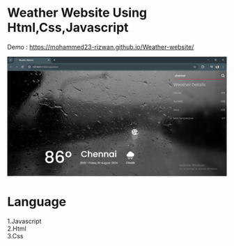 <h1>Weather Website Using Html,Css,Javascript</h1>

Demo : https://mohammed23-rizwan.github.io/Weather-website/

<img src="https://github.com/Mohammed23-rizwan/Weather-website/blob/main/Assets/Weather-showcase.JPG"/>

<h1>Language</h1>
	1.Javascript <br>
 	2.Html <br>
 	3.Css <br>

